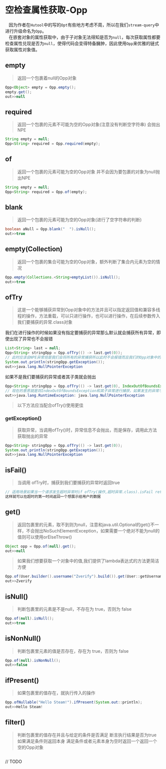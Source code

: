

# 空检查属性获取-Opp

&nbsp;&nbsp; 因为作者在`Hutool`中的写的`Opt`有些地方考虑不周，所以在我们`stream-query`中进行升级命名为`Opp`。</br>
&nbsp;&nbsp; 在嵌套对象的属性获取中，由于子对象无法得知是否为`null`，每次获取属性都要检查属性兑现是否为`null`，使得代码会变得特备臃肿，因此使用`Opp`来优雅的链式获取属性对象值。

## empty

>返回一个包裹着null的Opp对象

```java
Opp<Object> empty = Opp.empty();
empty.get();
out>>null
```

## required

>返回一个包裹的元素不可能为空的Opp对象(注意没有判断空字符串)
>会抛出NPE

```java
String empty = null;
Opp<String> required = Opp.required(empty);

```

## of

>返回一个包裹的元素可能为空的Opp对象
>并不会因为要包裹的对象为null抛出NPE

```java
String empty = null;
Opp<String> required = Opp.of(empty);
```

## blank

>返回一个包裹的元素可能为空的Opp对象(进行了空字符串的判断)

```java
boolean aNull = Opp.blank("  ").isNull();
out>>true
```

## empty(Collection)

>返回一个包裹的集合可能为空的Opp对象，额外判断了集合内元素为空的情况

```java
Opp.empty(Collections.<String>emptyList()).isNull();
out>>true
```

## ofTry

>这是一个能够捕获异常到Opp对象中的方法并且可以指定返回值和兼容多线程的操作，方法重载，可以只进行操作，也可以进行操作，在后续参数传入我们要捕获的异常.class对象

我们在进行操作的时候如果没有指定要捕获的异常那么默认就会捕获所有异常，即使出现了异常也不会报错

```java
List<String> last = null;
Opp<String> stringOpp = Opp.ofTry(() -> last.get(0));
// 此时应该会NPE异常但是我们会将所有的异常捕获所以此时不会报错而且我们的Opp对象中的exception属性为java.lang.NullPointerException
System.out.println(stringOpp.getException());
out>>java.lang.NullPointerException
```

如果不是我们要捕获的异常或者其子类就会抛出

```java
Opp<String> stringOpp = Opp.ofTry(() -> last.get(0), IndexOutOfBoundsException.class);
// 现在的意思就是将IndexOutOfBoundsException和其子异常进行捕获，如果发生的异常不是IndexOutOfBoundsException或者其子类就会直接抛出
out>>java.lang.RuntimeException: java.lang.NullPointerException
```

>以下方法应当配合ofTry()使用更佳

### getException()

>获取异常，当调用ofTry()时，异常信息不会抛出，而是保存，调用此方法获取抛出的异常

```java
Opp<String> stringOpp = Opp.ofTry(() -> last.get(0));
System.out.println(stringOpp.getException());
out>>java.lang.NullPointerException
```

## isFail()

>当调用 ofTry时，捕获到我们要捕获的异常时返回true

```java
// 适用场景如果当一个请求发生超时异常时if ofTry(操作,超时异常.class).isFail return xxx;
这样就可以在超时的第一时间返回一个想展示给用户的数据
```

## get()

>返回包裹里的元素，取不到则为null，注意和java.util.Optional的get()不一样，不会抛出NoSuchElementException，如果需要一个绝对不能为null的值则可以使用orElseThrow()

```java
Object opp = Opp.of(null).get();
out>>null
```

> 如果我们想要获取一个对象中的值,我们提供了lambda表达式的方法更简洁方便

```java
Opp.of(User.builder().username("Zverify").build()).get(User::getUsername);
out>>Zverify
```

## isNull()

>判断包裹里的元素是不是null，不存在为 true，否则为 false

```java
Opp.of(null).isNull();
out>>true
```

## isNonNull()

>判断包裹里元素的值是否存在，存在为 true，否则为 false

```java
Opp.of(null).isNonNull();
out>>false
```

## ifPresent()

>如果包裹里的值存在，就执行传入的操作

```java
Opp.ofNullable("Hello Steam!").ifPresent(System.out::println);
out>>Hello Steam!
```

## filter()

>判断包裹里的值存在并且与给定的条件是否满足 断言执行结果是否为true
>如果满足条件则返回本身
>满足条件或者元素本身为空时返回一个返回一个空的Opp对象

```java

```
// TODO

